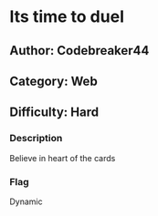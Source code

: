 # Its time to duel

## Author: Codebreaker44

## Category: Web

## Difficulty: Hard  


### Description

Believe in heart of the cards

### Flag

Dynamic
